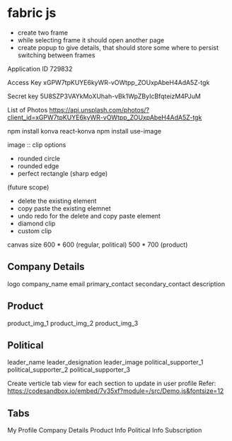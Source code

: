 # fabric js


- create two frame
- while selecting frame it should open another page
- create popup to give details, that should store some where to persist switching between frames


Application ID
729832

Access Key
xGPW7tpKUYE6kyWR-vOWtpp_ZOUxpAbeH4AdA5Z-tgk

Secret key
5U8SZP3VAYkMoXUhah-vBk1WpZByIcBfqteizM4PJuM


List of Photos
https://api.unsplash.com/photos/?client_id=xGPW7tpKUYE6kyWR-vOWtpp_ZOUxpAbeH4AdA5Z-tgk



npm install konva react-konva
npm install use-image


image :: clip options
- rounded circle 
- rounded edge
- perfect rectangle (sharp edge)


(future scope)
- delete the existing element
- copy paste the existing elemnet
- undo redo for the delete and copy paste element
- diamond clip 
- custom clip


canvas size 
 600 * 600 (regular, political)
 500 * 700 (product)


Company Details
---------------
logo
company_name
email
primary_contact
secondary_contact
description

Product
---------
product_img_1
product_img_2
product_img_3

Political
---------
leader_name
leader_designation
leader_image
political_supporter_1
political_supporter_2
political_supporter_3

Create verticle tab view for each section to update in user profile
Refer: https://codesandbox.io/embed/7v35xf?module=/src/Demo.js&fontsize=12

Tabs
----
My Profile
Company Details
Product Info
Political Info
Subscription